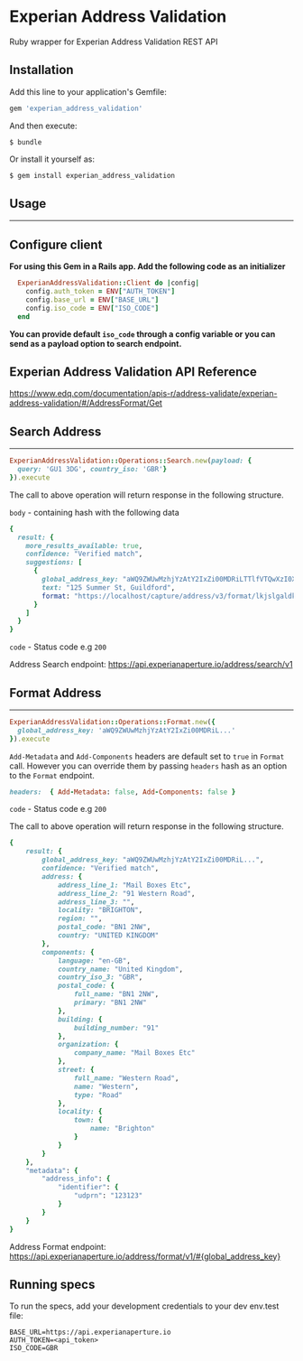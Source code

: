 # Experian Address Validation
Ruby wrapper for Experian Address Validation REST API

## Installation
Add this line to your application's Gemfile:

```ruby
gem 'experian_address_validation'
```
And then execute:

    $ bundle

Or install it yourself as:
```ruby
$ gem install experian_address_validation
```

## Usage
------
## Configure client
**For using this Gem in a Rails app. Add the following code as an initializer**

``` ruby
  ExperianAddressValidation::Client do |config|
    config.auth_token = ENV["AUTH_TOKEN"]
    config.base_url = ENV["BASE_URL"]
    config.iso_code = ENV["ISO_CODE"]
  end
```
**You can provide default ``iso_code`` through a config variable or you can send as a payload option to search endpoint.**

## Experian Address Validation API Reference
https://www.edq.com/documentation/apis-r/address-validate/experian-address-validation/#/AddressFormat/Get

## Search Address
------

``` ruby
ExperianAddressValidation::Operations::Search.new(payload: {
  query: 'GU1 3DG', country_iso: 'GBR'}
}).execute
```
The call to above operation will return response in the following structure.

``body`` - containing hash with the following data

``` ruby
{
  result: {
    more_results_available: true,
    confidence: "Verified match",
    suggestions: [
      {
        global_address_key: "aWQ9ZWUwMzhjYzAtY2IxZi00MDRiLTTlfVTQwXzI0XzBfMF8wPTV-fn4",
        text: "125 Summer St, Guildford",
        format: "https://localhost/capture/address/v3/format/lkjslgaldkgalfdgobihflg9703502462lkg"
      }
    ]
  }
}
```
``code`` - Status code e.g ``200``

Address Search endpoint:
https://api.experianaperture.io/address/search/v1

## Format Address
------

``` ruby
ExperianAddressValidation::Operations::Format.new({
  global_address_key: 'aWQ9ZWUwMzhjYzAtY2IxZi00MDRiL...'
}).execute
```
``Add-Metadata`` and ``Add-Components`` headers are default set to ``true`` in ``Format`` call.
However you can override them by passing ``headers`` hash as an option to the ``Format`` endpoint.

``` ruby
headers:  { Add-Metadata: false, Add-Components: false }
```

``code`` - Status code e.g ``200``

The call to above operation will return response in the following structure.

``` ruby
{
    result: {
        global_address_key: "aWQ9ZWUwMzhjYzAtY2IxZi00MDRiL...",
        confidence: "Verified match",
        address: {
            address_line_1: "Mail Boxes Etc",
            address_line_2: "91 Western Road",
            address_line_3: "",
            locality: "BRIGHTON",
            region: "",
            postal_code: "BN1 2NW",
            country: "UNITED KINGDOM"
        },
        components: {
            language: "en-GB",
            country_name: "United Kingdom",
            country_iso_3: "GBR",
            postal_code: {
                full_name: "BN1 2NW",
                primary: "BN1 2NW"
            },
            building: {
                building_number: "91"
            },
            organization: {
                company_name: "Mail Boxes Etc"
            },
            street: {
                full_name: "Western Road",
                name: "Western",
                type: "Road"
            },
            locality: {
                town: {
                    name: "Brighton"
                }
            }
        }
    },
    "metadata": {
        "address_info": {
            "identifier": {
                "udprn": "123123"
            }
        }
    }
}
```

Address Format endpoint:
https://api.experianaperture.io/address/format/v1/#{global_address_key}

## Running specs

To run the specs, add your development credentials to your dev env.test file:
```
BASE_URL=https://api.experianaperture.io
AUTH_TOKEN=<api_token>
ISO_CODE=GBR
```
